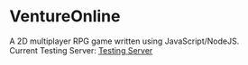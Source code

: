 # VentureOnline
A 2D multiplayer RPG game written using JavaScript/NodeJS.<br>
Current Testing Server: <a href="https://venture-online.herokuapp.com/">Testing Server</a>
